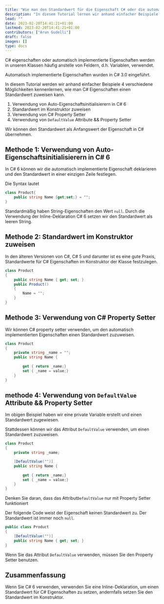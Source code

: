 ```yaml
---
title: "Wie man den Standardwert für die Eigenschaft C# oder die automatisch implementierte Eigenschaft C# festlegt"
description: "In diesem Tutorial lernen wir anhand einfacher Beispiele 4 verschiedene Möglichkeiten kennen, den Standardwert für die Eigenschaften C# festzulegen"
lead: ""
date: 2023-02-20T14:41:21+01:00
lastmod: 2023-02-20T14:41:21+01:00
contributors: ["Arun Gudelli"]
draft: false
images: []
type: docs
---
```


C# eigenschaften oder automatisch implementierte Eigenschaften werden in unseren Klassen häufig anstelle von Feldern, d.h. Variablen, verwendet.  

Automatisch implementierte Eigenschaften wurden in C# 3.0 eingeführt.

In diesem Tutorial werden wir anhand einfacher Beispiele 4 verschiedene Möglichkeiten kennenlernen, wie man C# Eigenschaften einen Standardwert zuweisen kann.

1. Verwendung von Auto-Eigenschaftsinitialisierern in C# 6
2. Standardwert im Konstruktor zuweisen
3. Verwendung von C# Property Setter
4. Verwendung von `DefaultValue` Attribute &amp;&amp; Property Setter

Wir können den Standardwert als Anfangswert der Eigenschaft in C# übernehmen.

## Methode 1: Verwendung von Auto-Eigenschaftsinitialisierern in C# 6

In C# 6 können wir die automatisch implementierte Eigenschaft deklarieren und den Standardwert in einer einzigen Zeile festlegen.

Die Syntax lautet

```csharp
class Product{
    public string Name {get;set;} = "";
}
```
Standardmäßig haben String-Eigenschaften den Wert `null`. Durch die Verwendung der Inline-Deklaration C# 6 setzen wir den Standardwert als leeren String. 

## Methode 2: Standardwert im Konstruktor zuweisen

In den älteren Versionen von C#, C# 5 und darunter ist es eine gute Praxis, Standardwerte für C# Eigenschaften im Konstruktor der Klasse festzulegen.

```csharp
class Product 
{
    public string Name { get; set; }
    public Product()
    {
        Name = "";
    }
}
```

## Methode 3: Verwendung von C# Property Setter 

Wir können C# property setter verwenden, um den automatisch implementierten Eigenschaften einen Standardwert zuzuweisen.

```csharp
class Product 
{
    private string _name = "";
    public string Name { 
        
        get { return _name;}
        set { _name = value;} 
    }
}
```

## methode 4: Verwendung von `DefaultValue` Attribute &amp;&amp; Property Setter

Im obigen Beispiel haben wir eine private Variable erstellt und einen Standardwert zugewiesen. 

Stattdessen können wir das Attribut `DefaultValue` verwenden, um einen Standardwert zuzuweisen.

```csharp
class Product 
{
    private string _name;

    [DefaultValue("")]
    public string Name { 
        
        get { return _name;}
        set { _name = value;} 
    }
}
```

Denken Sie daran, dass das Attribut`DefaultValue` nur mit Property Setter funktioniert 

Der folgende Code weist der Eigenschaft keinen Standardwert zu. Der Standardwert ist immer noch `null`.

```csharp
public class Product
{
    [DefaultValue("")]
    public string Name { get; set; }
}
```
Wenn Sie das Attribut `DefaultValue` verwenden, müssen Sie den Property Setter benutzen.


## Zusammenfassung

Wenn Sie C# 6 verwenden, verwenden Sie eine Inline-Deklaration, um einen Standardwert für C# Eigenschaften zu setzen, andernfalls setzen Sie den Standardwert im Konstruktor. 








